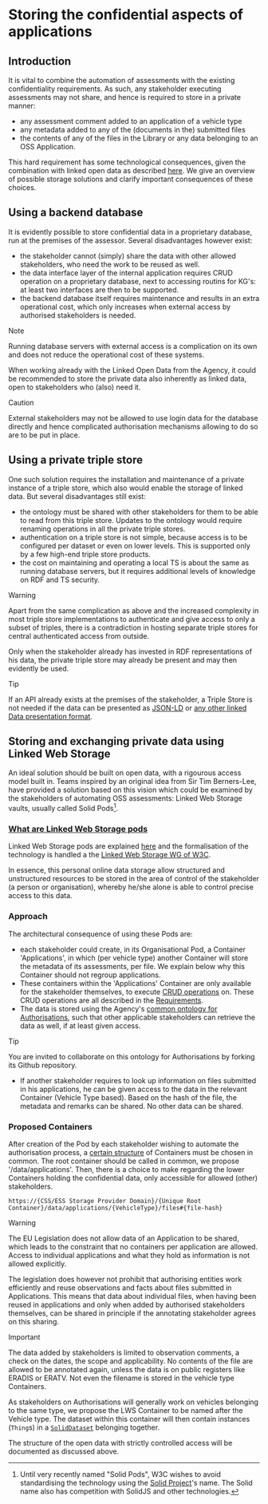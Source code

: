 # Storing the confidential aspects of applications

## Introduction

It is vital to combine the automation of assessments with the existing confidentiality requirements. As such, any stakeholder executing assessments may not share, and hence is required to store in a private manner:

- any assessment comment added to an application of a vehicle type
- any metadata added to any of the (documents in the) submitted files
- the contents of any of the files in the Library or any data belonging to an OSS Application.

This hard requirement has some technological consequences, given the combination with linked open data as described [here](./TECHNOLOGY.md). We give an overview of possible storage solutions and clarify important consequences of these choices.

## Using a backend database

It is evidently possible to store confidential data in a proprietary database, run at the premises of the assessor. Several disadvantages however exist:

- the stakeholder cannot (simply) share the data with other allowed stakeholders, who need the work to be reused as well.
- the data interface layer of the internal application requires CRUD operation on a proprietary database, next to accessing routins for KG's: at least two interfaces are then to be supported.
- the backend database itself requires maintenance and results in an extra operational cost, which only increases when external access by authorised stakeholders is needed.

> [!NOTE]
> Running database servers with external access is a complication on its own and does not reduce the operational cost of these systems.

When working already with the Linked Open Data from the Agency, it could be recommended to store the private data also inherently as linked data, open to stakeholders who (also) need it.

> [!CAUTION]
> External stakeholders may not be allowed to use login data for the database directly and hence complicated authorisation mechanisms allowing to do so are to be put in place.

## Using a private triple store

One such solution requires the installation and maintenance of a private instance of a triple store, which also would enable the storage of linked data. But several disadvantages still exist:

- the ontology must be shared with other stakeholders for them to be able to read from this triple store. Updates to the ontology would require renaming operations in all the private triple stores.
- authentication on a triple store is not simple, because access is to be configured per dataset or even on lower levels. This is supported only by a few high-end triple store products.
- the cost on maintaining and operating a local TS is about the same as running database servers, but it requires additional levels of knowledge on RDF and TS security.

> [!WARNING]
> Apart from the same complication as above and the increased complexity in most triple store implementations to authenticate and give access to only a subset of triples, there is a contradiction in hosting separate triple stores for central authenticated access from outside.

Only when the stakeholder already has invested in RDF representations of his data, the private triple store may already be present and may then evidently be used.

> [!TIP]
> If an API already exists at the premises of the stakeholder, a Triple Store is not needed if the data can be presented as [JSON-LD](https://json-ld.org/) or [any other linked Data presentation format](https://data.europa.eu/en/academy/incorporating-open-data-your-application).

## Storing and exchanging private data using Linked Web Storage

An ideal solution should be built on open data, with a rigourous access model built in. Teams inspired by an original idea from Sir Tim Berners-Lee, have provided a solution based on this vision which could be examined by the stakeholders of automating OSS assessments: Linked Web Storage vaults, usually called Solid Pods[^solid].

### [What are Linked Web Storage pods](https://www.w3.org/groups/wg/lws/)

Linked Web Storage pods are explained [here](https://www.inrupt.com/videos/what-is-a-solid-pod) and the formalisation of the technology is handled a the [Linked Web Storage WG of W3C](https://www.w3.org/groups/wg/lws/).

In essence, this personal online data storage allow structured and unstructured resources to be stored in the area of control of the stakeholder (a person or organisation), whereby he/she alone is able to control precise access to this data.

### Approach

The architectural consequence of using these Pods are:

- each stakeholder could create, in its Organisational Pod,  a Container 'Applications', in which (per vehicle type) another Container will store the metadata of its assessments, per file. We explain below why this Container should not regroup applications.
- These containers within the 'Applications' Container are only available for the stakeholder themselves, to execute [CRUD operations](https://docs.inrupt.com/developer-tools/javascript/client-libraries/tutorial/read-write-data/) on. These CRUD operations are all described in the [Requirements](./REQUIREMENTS.md).
- The data is stored using the Agency's [common ontology for Authorisations](./ERA_KG.md), such that other applicable stakeholders can retrieve the data as well, if at least given access.

> [!TIP]
> You are invited to collaborate on this ontology for Authorisations by forking its Github repository.

- If another stakeholder requires to look up information on files submitted in his applications, he can be given access to the data in the relevant Container (Vehicle Type based). Based on the hash of the file, the metadata and remarks can be shared. No other data can be shared.

### Proposed Containers

After creation of the Pod by each stakeholder wishing to automate the authorisation process, a [certain structure](https://docs.inrupt.com/ess/latest/services/service-pod-storage/#pod-storage-resource-container) of Containers must be chosen in common. The root container should be called in common, we propose '/data/applications'. Then, there is a choice to make regarding the lower Containers holding the confidential data, only accessible for allowed (other) stakeholders.

``
https://{CSS/ESS Storage Provider Domain}/{Unique Root Container}/data/applications/{VehicleType}/files#{file-hash}
``

> [!WARNING]
> The EU Legislation does not allow data of an Application to be shared, which leads to the constraint that no containers per application are allowed. Access to individual applications and what they hold as information is not allowed explicitly.

The legislation does however not prohibit that authorising entities work efficiently and reuse observations and facts about files submitted in Applications. This means that data about individual files, when having been reused in applications and only when added by authorised stakeholders themselves, can be shared in principle if the annotating stakeholder agrees on this sharing.

> [!IMPORTANT]
> The data added by stakeholders is limited to observation comments, a check on the dates, the scope and applicability. No contents of the file are allowed to be annotated again, unless the data is on public registers like ERADIS or ERATV. Not even the filename is stored in the vehicle type Containers.

As stakeholders on Authorisations will generally work on vehicles belonging to the same type, we propose the LWS Container to be named after the Vehicle type. The dataset within this container will then contain instances (`Thing`s) in a [`SolidDataset`](https://docs.inrupt.com/developer-tools/javascript/client-libraries/structured-data/#structured-data) belonging together.

The structure of the open data with strictly controlled access will be documented as discussed above.

[^solid]: Until very recently named "Solid Pods", W3C wishes to avoid standardising the technology using the [Solid Project](https://solidproject.org/about)'s name. The Solid name also has competition with SolidJS and other technologies.
